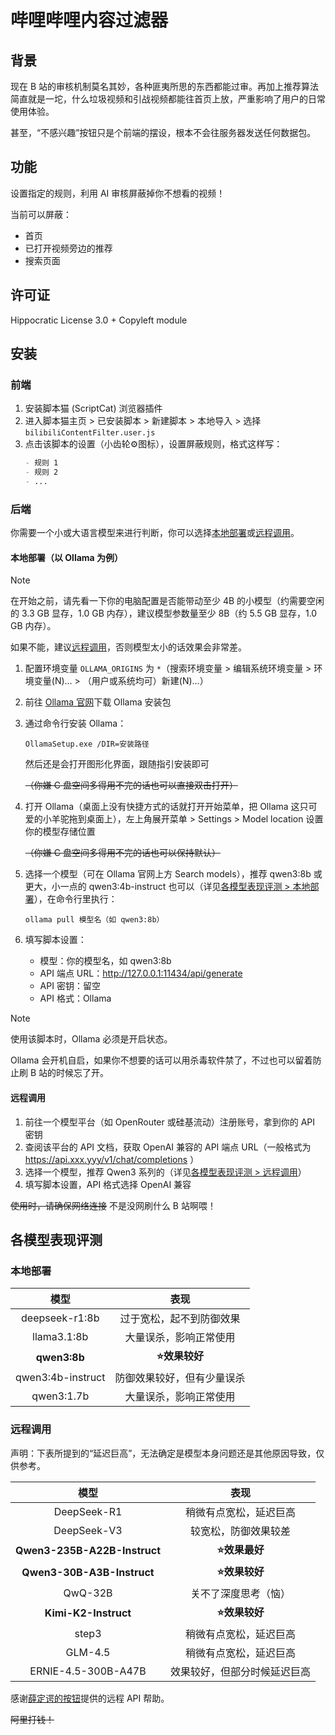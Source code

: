 # 哔哩哔哩内容过滤器

## 背景

现在 B 站的审核机制莫名其妙，各种匪夷所思的东西都能过审。再加上推荐算法简直就是一坨，什么垃圾视频和引战视频都能往首页上放，严重影响了用户的日常使用体验。

甚至，“不感兴趣”按钮只是个前端的摆设，根本不会往服务器发送任何数据包。

## 功能

设置指定的规则，利用 AI 审核屏蔽掉你不想看的视频！

当前可以屏蔽：

- 首页
- 已打开视频旁边的推荐
- 搜索页面

## 许可证

Hippocratic License 3.0 + Copyleft module

## 安装

### 前端

1. 安装脚本猫 (ScriptCat) 浏览器插件
2. 进入脚本猫主页 > 已安装脚本 > 新建脚本 > 本地导入 > 选择 `bilibiliContentFilter.user.js`
3. 点击该脚本的设置（小齿轮⚙图标），设置屏蔽规则，格式这样写：
   ```markdown
   - 规则 1
   - 规则 2
   - ...
   ```

### 后端

你需要一个小或大语言模型来进行判断，你可以选择[本地部署](#本地部署以-ollama-为例)或[远程调用](#远程调用)。

#### 本地部署（以 Ollama 为例）

> [!NOTE]
> 在开始之前，请先看一下你的电脑配置是否能带动至少 4B 的小模型（约需要空闲的 3.3 GB 显存，1.0 GB 内存），建议模型参数量至少 8B（约 5.5 GB 显存，1.0 GB 内存）。
>
> 如果不能，建议[远程调用](#远程调用)，否则模型太小的话效果会非常差。

1. 配置环境变量 `OLLAMA_ORIGINS` 为 `*`（搜索环境变量 > 编辑系统环境变量 > 环境变量(N)... > （用户或系统均可）新建(N)...）
2. 前往 [Ollama 官网](https://ollama.com/download)下载 Ollama 安装包
3. 通过命令行安装 Ollama：
   ```shell
   OllamaSetup.exe /DIR=安装路径
   ```
   然后还是会打开图形化界面，跟随指引安装即可

   ~~（你嫌 C 盘空间多得用不完的话也可以直接双击打开）~~
4. 打开 Ollama（桌面上没有快捷方式的话就打开开始菜单，把 Ollama 这只可爱的小羊驼拖到桌面上），左上角展开菜单 > Settings > Model location 设置你的模型存储位置

   ~~（你嫌 C 盘空间多得用不完的话也可以保持默认）~~
5. 选择一个模型（可在 Ollama 官网上方 Search models），推荐 qwen3:8b 或更大，小一点的 qwen3:4b-instruct 也可以（详见[各模型表现评测 > 本地部署](#本地部署)），在命令行里执行：
   ```shell
   ollama pull 模型名（如 qwen3:8b）
   ```
6. 填写脚本设置：
    - 模型：你的模型名，如 qwen3:8b
    - API 端点 URL：http://127.0.0.1:11434/api/generate
    - API 密钥：留空
    - API 格式：Ollama

> [!NOTE]
> 使用该脚本时，Ollama 必须是开启状态。
>
> Ollama 会开机自启，如果你不想要的话可以用杀毒软件禁了，不过也可以留着防止刷 B 站的时候忘了开。

#### 远程调用

1. 前往一个模型平台（如 OpenRouter 或硅基流动）注册账号，拿到你的 API 密钥
2. 查阅该平台的 API 文档，获取 OpenAI 兼容的 API 端点 URL（一般格式为 https://api.xxx.yyy/v1/chat/completions ）
3. 选择一个模型，推荐 Qwen3 系列的（详见[各模型表现评测 > 远程调用](#远程调用-1)）
4. 填写脚本设置，API 格式选择 OpenAI 兼容

~~使用时，请确保网络连接~~ 不是没网刷什么 B 站啊喂！

## 各模型表现评测

### 本地部署

|        模型         |      表现       |
|:-----------------:|:-------------:|
|  deepseek-r1:8b   | 过于宽松，起不到防御效果  |
|    llama3.1:8b    |  大量误杀，影响正常使用  |
|   **qwen3:8b**    |   **⭐效果较好**   |
| qwen3:4b-instruct | 防御效果较好，但有少量误杀 |
|    qwen3:1.7b     |  大量误杀，影响正常使用  |

### 远程调用

声明：下表所提到的“延迟巨高”，无法确定是模型本身问题还是其他原因导致，仅供参考。

|              模型              |       表现       |
|:----------------------------:|:--------------:|
|         DeepSeek-R1          |  稍微有点宽松，延迟巨高   |
|         DeepSeek-V3          |   较宽松，防御效果较差   |
| **Qwen3-235B-A22B-Instruct** |   **⭐效果最好**    |
|  **Qwen3-30B-A3B-Instruct**  |   **⭐效果较好**    |
|           QwQ-32B            |   关不了深度思考（恼）   |
|     **Kimi-K2-Instruct**     |   **⭐效果较好**    |
|            step3             |  稍微有点宽松，延迟巨高   |
|           GLM-4.5            |  稍微有点宽松，延迟巨高   |
|     ERNIE-4.5-300B-A47B      | 效果较好，但部分时候延迟巨高 |

感谢[薛定谔的按钮](https://github.com/DingerBtn)提供的远程 API 帮助。

~~阿里打钱！~~
